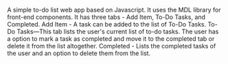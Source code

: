 A simple to-do list web app based on Javascript. It uses the MDL library for front-end components.
It has three tabs - Add Item, To-Do Tasks, and Completed.
Add Item - A task can be added to the list of To-Do Tasks.
To-Do Tasks—This tab lists the user's current list of to-do tasks. The user has a option to mark a task as completed and move it to the completed tab or delete it from the list altogether.
Completed - Lists the completed tasks of the user and an option to delete them from the list.
